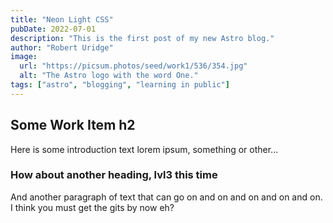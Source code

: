 ```yaml
---
title: "Neon Light CSS"
pubDate: 2022-07-01
description: "This is the first post of my new Astro blog."
author: "Robert Uridge"
image:
  url: "https://picsum.photos/seed/work1/536/354.jpg"
  alt: "The Astro logo with the word One."
tags: ["astro", "blogging", "learning in public"]
---
```


## Some Work Item h2

Here is some introduction text lorem ipsum, something or other...

### How about another heading, lvl3 this time

And another paragraph of text that can go on and on and on and on and on. I think you must get the gits by now eh?
